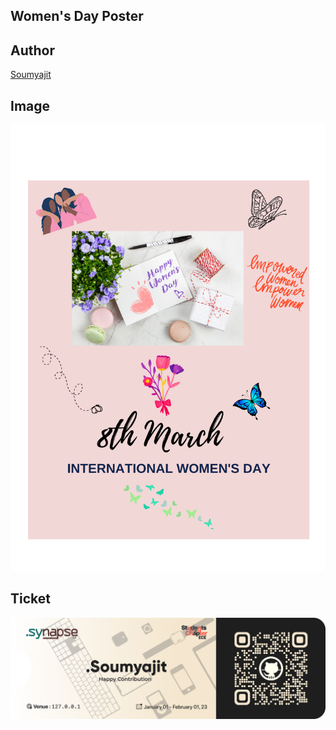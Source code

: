 ## Women's Day Poster

## Author

[Soumyajit](https://github.com/Soumyajit2825)

## Image

![Image](/Women's%20Day%20Poster/Image/8th%20March.png)

## Ticket 

![Ticket](/Women's%20Day%20Poster/Image/Soumyajit.png)